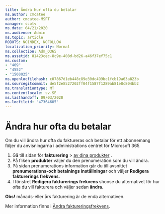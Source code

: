 ```yaml
---
title: Ändra hur ofta du betalar
ms.author: cmcatee
author: cmcatee-MSFT
manager: scotv
ms.date: 04/21/2020
ms.audience: Admin
ms.topic: article
ROBOTS: NOINDEX, NOFOLLOW
localization_priority: Normal
ms.collection: Adm_O365
ms.assetid: 81423cec-8c9e-408d-bd26-a46f37ef75c1
ms.custom:
- "469"
- "4552"
- "1500025"
ms.openlocfilehash: c07867d1eb448c89e30dc499bc1fcb19a63a823b
ms.sourcegitcommit: de5f2e8527202ff04f1587f1289ab81e8c804bb2
ms.translationtype: MT
ms.contentlocale: sv-SE
ms.lasthandoff: 09/03/2020
ms.locfileid: "47364605"
---
```

# <a name="change-how-often-you-pay"></a>Ändra hur ofta du betalar

Om du vill ändra hur ofta du faktureras och betalar för ett abonnemang följer du anvisningarna i administrations centret för Microsoft 365.

1. Gå till sidan för **fakturering**  >  [av dina produkter](https://go.microsoft.com/fwlink/p/?linkid=842054) .
2. På fliken **produkter** väljer du den prenumeration som du vill ändra. 
3. På sidan prenumerations information går du till avsnittet **prenumerations-och betalnings inställningar** och väljer **Redigera fakturerings frekvens**.
4. I fönstret **Redigera fakturerings frekvens** shoose du alternativet för hur ofta du vill fakturera och väljer sedan **ändra**.

**Obs!** månads-eller års fakturering är de enda alternativen.

Mer information finns i [Ändra faktureringsfrekvens](https://docs.microsoft.com/microsoft-365/commerce/billing-and-payments/change-payment-frequency).
